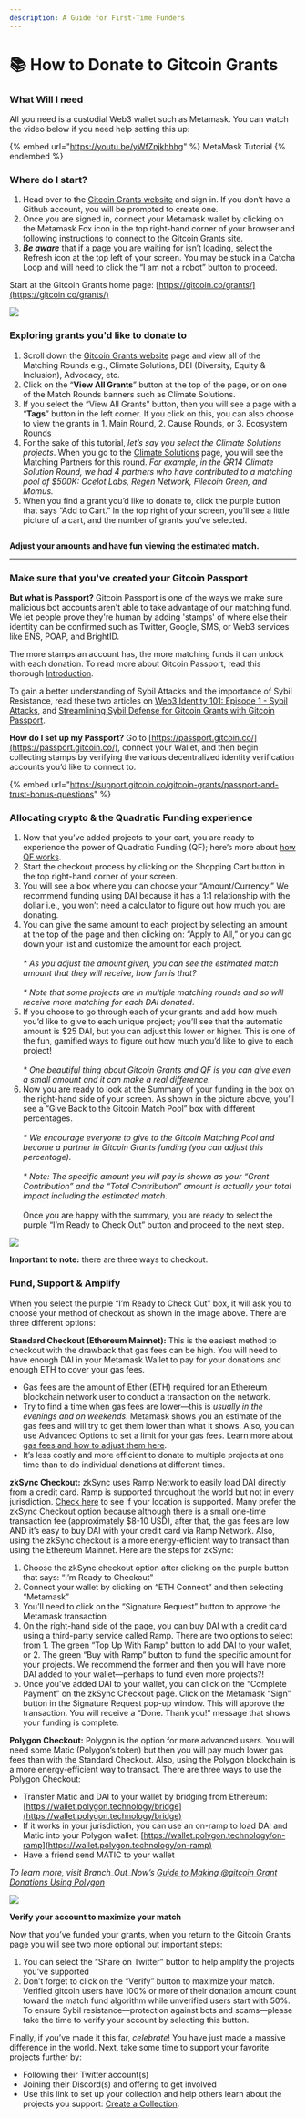 ```yaml
---
description: A Guide for First-Time Funders
---
```


# 📚 How to Donate to Gitcoin Grants

### What Will I need

All you need is a custodial Web3 wallet such as Metamask. You can watch the video below if you need help setting this up:

{% embed url="https://youtu.be/yWfZnjkhhhg" %}
MetaMask Tutorial
{% endembed %}

### **Where do I start?** <a href="#_xjyfen4gm2xi" id="_xjyfen4gm2xi"></a>

1. Head over to the [Gitcoin Grants website](https://gitcoin.co/grants/) and sign in. If you don’t have a Github account, you will be prompted to create one.
2. Once you are signed in, connect your Metamask wallet by clicking on the Metamask Fox icon in the top right-hand corner of your browser and following instructions to connect to the Gitcoin Grants site.
3. _**Be aware**_ that if a page you are waiting for isn’t loading, select the Refresh icon at the top left of your screen. You may be stuck in a Catcha Loop and will need to click the “I am not a robot” button to proceed.

Start at the Gitcoin Grants home page: [https://gitcoin.co/grants/](https://gitcoin.co/grants/)

![](../../.gitbook/assets/0)

### Exploring grants you'd like to donate to

1. Scroll down the [Gitcoin Grants website](https://gitcoin.co/grants/) page and view all of the Matching Rounds e.g., Climate Solutions, DEI (Diversity, Equity & Inclusion), Advocacy, etc.
2. Click on the “**View All Grants**” button at the top of the page, or on one of the Match Rounds banners such as Climate Solutions.
3. If you select the “View All Grants” button, then you will see a page with a “**Tags**” button in the left corner. If you click on this, you can also choose to view the grants in 1. Main Round, 2. Cause Rounds, or 3. Ecosystem Rounds
4. For the sake of this tutorial, _let’s say you select the Climate Solutions projects_. When you go to the [Climate Solutions](https://gitcoin.co/grants/explorer/?page=1\&limit=12\&me=false\&sort\_option=weighted\_shuffle\&collection\_id=false\&network=mainnet\&state=active\&profile=false\&round\_num=14\&customer\_name=ClimateChange\&sub\_round\_slug=gr14-climate\&collections\_page=1\&grant\_regions=\&grant\_types=\&grant\_tags=\&tenants=\&idle=true\&featured=true\&round\_type=cause\&tab=grants\&keyword=) page, you will see the Matching Partners for this round. _For example, in the GR14 Climate Solution Round, we had 4 partners who have contributed to a matching pool of $500K: Ocelot Labs, Regen Network, Filecoin Green, and Momus._
5. When you find a grant you’d like to donate to, click the purple button that says “Add to Cart.” In the top right of your screen, you’ll see a little picture of a cart, and the number of grants you’ve selected.

<figure><img src="../../.gitbook/assets/1" alt=""><figcaption></figcaption></figure>

**Adjust your amounts and have fun viewing the estimated match.**

****

### Make sure that you've created your Gitcoin Passport

**But what is Passport?** Gitcoin Passport is one of the ways we make sure malicious bot accounts aren't able to take advantage of our matching fund. We let people prove they're human by adding 'stamps' of where else their identity can be confirmed such as Twitter, Google, SMS, or Web3 services like ENS, POAP, and BrightID.&#x20;

The more stamps an account has, the more matching funds it can unlock with each donation. To read more about Gitcoin Passport, read this thorough [Introduction](https://gitcoin.co/blog/intro-to-passport).

To gain a better understanding of Sybil Attacks and the importance of Sybil Resistance, read these two articles on [Web3 Identity 101: Episode 1 - Sybil Attacks](https://gitcoin.co/blog/web3-identity-101-episode-1/), and [Streamlining Sybil Defense for Gitcoin Grants with Gitcoin Passport](https://gitcoin.co/blog/streamlining-sybil-defense).

**How do I set up my Passport?** Go to [https://passport.gitcoin.co/](https://passport.gitcoin.co/), connect your Wallet, and then begin collecting stamps by verifying the various decentralized identity verification accounts you’d like to connect to.

{% embed url="https://support.gitcoin.co/gitcoin-grants/passport-and-trust-bonus-questions" %}

### Allocating crypto & the Quadratic Funding experience

1. Now that you’ve added projects to your cart, you are ready to experience the power of Quadratic Funding (QF); here’s more about [how QF works](https://wtfisqf.com/?grant=\&grant=\&grant=\&grant=\&match=1000).
2. Start the checkout process by clicking on the Shopping Cart button in the top right-hand corner of your screen.
3. You will see a box where you can choose your “Amount/Currency.” We recommend funding using DAI because it has a 1:1 relationship with the dollar i.e., you won’t need a calculator to figure out how much you are donating.
4. You can give the same amount to each project by selecting an amount at the top of the page and then clicking on: “Apply to All,” or you can go down your list and customize the amount for each project.\
   \
   _\* As you adjust the amount given, you can see the estimated match amount that they will receive, how fun is that?_\
   \
   _\* Note that some projects are in multiple matching rounds and so will receive more matching for each DAI donated_.
5. If you choose to go through each of your grants and add how much you’d like to give to each unique project; you’ll see that the automatic amount is $25 DAI, but you can adjust this lower or higher. This is one of the fun, gamified ways to figure out how much you’d like to give to each project!\
   \
   _\* One beautiful thing about Gitcoin Grants and QF is you can give even a small amount and it can make a real difference._
6. Now you are ready to look at the Summary of your funding in the box on the right-hand side of your screen. As shown in the picture above, you’ll see a “Give Back to the Gitcoin Match Pool” box with different percentages.\
   \
   _\* We encourage everyone to give to the Gitcoin Matching Pool and become a partner in Gitcoin Grants funding (you can adjust this percentage)._\
   \
   _\* Note: The specific amount you will pay is shown as your “Grant Contribution” and the “Total Contribution” amount is actually your total impact including the estimated match_.\
   \
   Once you are happy with the summary, you are ready to select the purple “I’m Ready to Check Out” button and proceed to the next step.

![](<../../.gitbook/assets/2 (1)>)

**Important to note:** there are three ways to checkout.

### Fund, Support & Amplify

When you select the purple “I’m Ready to Check Out” box, it will ask you to choose your method of checkout as shown in the image above. There are three different options:

**Standard Checkout (Ethereum Mainnet):** This is the easiest method to checkout with the drawback that gas fees can be high. You will need to have enough DAI in your Metamask Wallet to pay for your donations and enough ETH to cover your gas fees.

* Gas fees are the amount of Ether (ETH) required for an Ethereum blockchain network user to conduct a transaction on the network.
* Try to find a time when gas fees are lower—this is _usually in the evenings and on weekends_. Metamask shows you an estimate of the gas fees and will try to get them lower than what it shows. Also, you can use Advanced Options to set a limit for your gas fees. Learn more about [gas fees and how to adjust them here](https://chaindebrief.com/what-are-gas-fees-adjusting-it-on-metamask/#how-to-adjust-gas-fees-on-metamask).
* It’s less costly and more efficient to donate to multiple projects at one time than to do individual donations at different times.

**zkSync Checkout:** zkSync uses Ramp Network to easily load DAI directly from a credit card. Ramp is supported throughout the world but not in every jurisdiction. [Check here](https://support.ramp.network/en/articles/433-supported-countries-and-territories#h\_0b1cd8d0b4) to see if your location is supported. Many prefer the zkSync Checkout option because although there is a small one-time transaction fee (approximately $8-10 USD), after that, the gas fees are low AND it’s easy to buy DAI with your credit card via Ramp Network. Also, using the zkSync checkout is a more energy-efficient way to transact than using the Ethereum Mainnet. Here are the steps for zkSync:

1. Choose the zkSync checkout option after clicking on the purple button that says: “I’m Ready to Checkout”
2. Connect your wallet by clicking on “ETH Connect” and then selecting “Metamask”
3. You’ll need to click on the “Signature Request” button to approve the Metamask transaction
4. On the right-hand side of the page, you can buy DAI with a credit card using a third-party service called Ramp. There are two options to select from 1. The green “Top Up With Ramp” button to add DAI to your wallet, or 2. The green “Buy with Ramp” button to fund the specific amount for your projects. We recommend the former and then you will have more DAI added to your wallet—perhaps to fund even more projects?!
5. Once you’ve added DAI to your wallet, you can click on the “Complete Payment” on the zkSync Checkout page. Click on the Metamask “Sign” button in the Signature Request pop-up window. This will approve the transaction. You will receive a “Done. Thank you!” message that shows your funding is complete.

**Polygon Checkout:** Polygon is the option for more advanced users. You will need some Matic (Polygon’s token) but then you will pay much lower gas fees than with the Standard Checkout. Also, using the Polygon blockchain is a more energy-efficient way to transact. There are three ways to use the Polygon Checkout:

* Transfer Matic and DAI to your wallet by bridging from Ethereum: [https://wallet.polygon.technology/bridge](https://wallet.polygon.technology/bridge)
* If it works in your jurisdiction, you can use an on-ramp to load DAI and Matic into your Polygon wallet: [https://wallet.polygon.technology/on-ramp](https://wallet.polygon.technology/on-ramp)
* Have a friend send MATIC to your wallet

_To learn more, visit Branch\_Out\_Now’s_ [_Guide to Making @gitcoin Grant Donations Using Polygon_](https://branchoutnow.org/wp-content/uploads/2022/06/Gitcoin-GR-14-Guide.pdf)

![](../../.gitbook/assets/3)

**Verify your account to maximize your match**

Now that you’ve funded your grants, when you return to the Gitcoin Grants page you will see two more optional but important steps:

1. You can select the “Share on Twitter” button to help amplify the projects you’ve supported
2. Don’t forget to click on the “Verify” button to maximize your match. Verified gitcoin users have 100% or more of their donation amount count toward the match fund algorithm while unverified users start with 50%. To ensure Sybil resistance—protection against bots and scams—please take the time to verify your account by selecting this button.

Finally, if you’ve made it this far, _celebrate_! You have just made a massive difference in the world. Next, take some time to support your favorite projects further by:

* Following their Twitter account(s)
* Joining their Discord(s) and offering to get involved
* Use this link to set up your collection and help others learn about the projects you support: [Create a Collection](https://gitcoin.co/grants/explorer?page=1\&limit=12\&me=false\&sort\_option=weighted\_shuffle\&collection\_id=false\&network=mainnet\&state=active\&profile=false\&round\_num=0\&customer\_name=false\&sub\_round\_slug=false\&collections\_page=1\&grant\_regions=\&grant\_types=\&grant\_tags=\&tenants=\&idle=true\&featured=true\&round\_type=false\&tab=collections).
